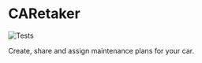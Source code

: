 ﻿CARetaker
=========

![Tests](https://github.com/phantomarko/CARetaker/actions/workflows/Tests/badge.svg?branch=master)

Create, share and assign maintenance plans for your car.